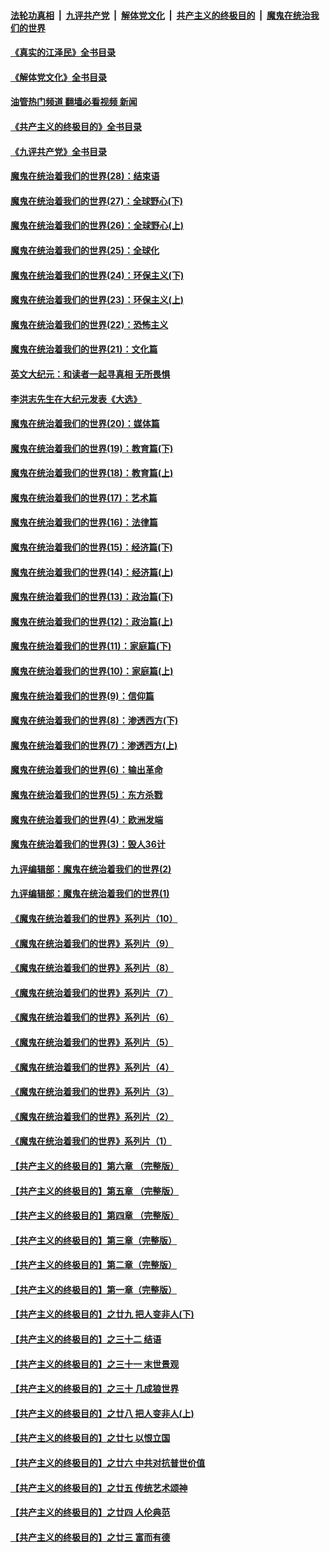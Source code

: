 ####  [法轮功真相](../../../../basic/blob/master/README.md?t=08142301) &nbsp;|&nbsp; [九评共产党](../../../../9ping.md/blob/master/README.md?t=08142301) &nbsp;|&nbsp; [解体党文化](../../../../jtdwh.md/blob/master/README.md?t=08142301)  &nbsp;|&nbsp; [共产主义的终极目的](../../../../gczydzjmd.md/blob/master/README.md?t=08142301) &nbsp;|&nbsp; [魔鬼在统治我们的世界](../../../../mgztzwmdsj.md/blob/master/README.md?t=08142301) 

#### [《真实的江泽民》全书目录](../pages/nsc422/n13721399.md?t=08142301) 

#### [《解体党文化》全书目录](../pages/nsc422/n13721157.md?t=08142301) 

#### [油管热门频道 翻墙必看视频 新闻](http://45.76.130.85:81/youtube.html?08142301)

#### [《共产主义的终极目的》全书目录](../pages/nsc422/n13721048.md?t=08142301) 

#### [《九评共产党》全书目录](../pages/nsc422/n13708085.md?t=08142301) 

#### [魔鬼在统治着我们的世界(28)：结束语](../pages/nsc422/n10936246.md?t=08142301) 

#### [魔鬼在统治着我们的世界(27)：全球野心(下)](../pages/nsc422/n10928319.md?t=08142301) 

#### [魔鬼在统治着我们的世界(26)：全球野心(上)](../pages/nsc422/n10900318.md?t=08142301) 

#### [魔鬼在统治着我们的世界(25)：全球化](../pages/nsc422/n10788205.md?t=08142301) 

#### [魔鬼在统治着我们的世界(24)：环保主义(下)](../pages/nsc422/n10695307.md?t=08142301) 

#### [魔鬼在统治着我们的世界(23)：环保主义(上)](../pages/nsc422/n10688613.md?t=08142301) 

#### [魔鬼在统治着我们的世界(22)：恐怖主义](../pages/nsc422/n10614727.md?t=08142301) 

#### [魔鬼在统治着我们的世界(21)：文化篇](../pages/nsc422/n10597706.md?t=08142301) 

#### [英文大纪元：和读者一起寻真相 无所畏惧](../pages/nsc422/n12542027.md?t=08142301) 

#### [李洪志先生在大纪元发表《大选》](../pages/nsc422/n12534746.md?t=08142301) 

#### [魔鬼在统治着我们的世界(20)：媒体篇](../pages/nsc422/n10586579.md?t=08142301) 

#### [魔鬼在统治着我们的世界(19)：教育篇(下)](../pages/nsc422/n10564808.md?t=08142301) 

#### [魔鬼在统治着我们的世界(18)：教育篇(上)](../pages/nsc422/n10526970.md?t=08142301) 

#### [魔鬼在统治着我们的世界(17)：艺术篇](../pages/nsc422/n10499093.md?t=08142301) 

#### [魔鬼在统治着我们的世界(16)：法律篇](../pages/nsc422/n10485969.md?t=08142301) 

#### [魔鬼在统治着我们的世界(15)：经济篇(下)](../pages/nsc422/n10469975.md?t=08142301) 

#### [魔鬼在统治着我们的世界(14)：经济篇(上)](../pages/nsc422/n10457370.md?t=08142301) 

#### [魔鬼在统治着我们的世界(13)：政治篇(下)](../pages/nsc422/n10448270.md?t=08142301) 

#### [魔鬼在统治着我们的世界(12)：政治篇(上)](../pages/nsc422/n10444576.md?t=08142301) 

#### [魔鬼在统治着我们的世界(11)：家庭篇(下)](../pages/nsc422/n10440961.md?t=08142301) 

#### [魔鬼在统治着我们的世界(10)：家庭篇(上)](../pages/nsc422/n10435448.md?t=08142301) 

#### [魔鬼在统治着我们的世界(9)：信仰篇](../pages/nsc422/n10432159.md?t=08142301) 

#### [魔鬼在统治着我们的世界(8)：渗透西方(下)](../pages/nsc422/n10429603.md?t=08142301) 

#### [魔鬼在统治着我们的世界(7)：渗透西方(上)](../pages/nsc422/n10426013.md?t=08142301) 

#### [魔鬼在统治着我们的世界(6)：输出革命](../pages/nsc422/n10421536.md?t=08142301) 

#### [魔鬼在统治着我们的世界(5)：东方杀戮](../pages/nsc422/n10417707.md?t=08142301) 

#### [魔鬼在统治着我们的世界(4)：欧洲发端](../pages/nsc422/n10414890.md?t=08142301) 

#### [魔鬼在统治着我们的世界(3)：毁人36计](../pages/nsc422/n10411583.md?t=08142301) 

#### [九评编辑部：魔鬼在统治着我们的世界(2)](../pages/nsc422/n10410036.md?t=08142301) 

#### [九评编辑部：魔鬼在统治着我们的世界(1)](../pages/nsc422/n10406825.md?t=08142301) 

#### [《魔鬼在统治着我们的世界》系列片（10）](../pages/nsc422/n12292670.md?t=08142301) 

#### [《魔鬼在统治着我们的世界》系列片（9）](../pages/nsc422/n12290859.md?t=08142301) 

#### [《魔鬼在统治着我们的世界》系列片（8）](../pages/nsc422/n12287445.md?t=08142301) 

#### [《魔鬼在统治着我们的世界》系列片（7）](../pages/nsc422/n12283425.md?t=08142301) 

#### [《魔鬼在统治着我们的世界》系列片（6）](../pages/nsc422/n12282314.md?t=08142301) 

#### [《魔鬼在统治着我们的世界》系列片（5）](../pages/nsc422/n12281419.md?t=08142301) 

#### [《魔鬼在统治着我们的世界》系列片（4）](../pages/nsc422/n12274024.md?t=08142301) 

#### [《魔鬼在统治着我们的世界》系列片（3）](../pages/nsc422/n12271322.md?t=08142301) 

#### [《魔鬼在统治着我们的世界》系列片（2）](../pages/nsc422/n12269049.md?t=08142301) 

#### [《魔鬼在统治着我们的世界》系列片（1）](../pages/nsc422/n12267575.md?t=08142301) 

#### [【共产主义的终极目的】第六章 （完整版）](../pages/nsc422/n11428913.md?t=08142301) 

#### [【共产主义的终极目的】第五章 （完整版）](../pages/nsc422/n11428912.md?t=08142301) 

#### [【共产主义的终极目的】第四章 （完整版）](../pages/nsc422/n11428907.md?t=08142301) 

#### [【共产主义的终极目的】第三章（完整版）](../pages/nsc422/n11428848.md?t=08142301) 

#### [【共产主义的终极目的】第二章（完整版）](../pages/nsc422/n11428831.md?t=08142301) 

#### [【共产主义的终极目的】第一章（完整版）](../pages/nsc422/n11417651.md?t=08142301) 

#### [【共产主义的终极目的】之廿九 把人变非人(下)](../pages/nsc422/n11344140.md?t=08142301) 

#### [【共产主义的终极目的】之三十二 结语](../pages/nsc422/n11360535.md?t=08142301) 

#### [【共产主义的终极目的】之三十一 末世景观](../pages/nsc422/n11351129.md?t=08142301) 

#### [【共产主义的终极目的】之三十 几成狼世界](../pages/nsc422/n11348280.md?t=08142301) 

#### [【共产主义的终极目的】之廿八 把人变非人(上)](../pages/nsc422/n11340492.md?t=08142301) 

#### [【共产主义的终极目的】之廿七 以恨立国](../pages/nsc422/n11336944.md?t=08142301) 

#### [【共产主义的终极目的】之廿六 中共对抗普世价值](../pages/nsc422/n11324785.md?t=08142301) 

#### [【共产主义的终极目的】之廿五 传统艺术颂神](../pages/nsc422/n11296396.md?t=08142301) 

#### [【共产主义的终极目的】之廿四 人伦典范](../pages/nsc422/n11296397.md?t=08142301) 

#### [【共产主义的终极目的】之廿三 富而有德](../pages/nsc422/n11283598.md?t=08142301) 

<img src='http://gfw-breaker.win/goodnews/indexes/nsc422.md' width='0px' height='0px'/>
